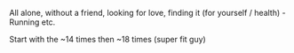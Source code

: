 All alone, without a friend, looking for love, finding it (for yourself / health) - Running etc.

Start with the ~14 times then  ~18 times (super fit guy)
